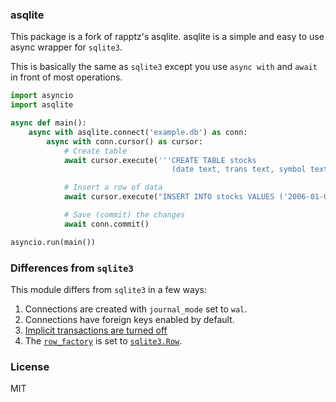 ### asqlite

This package is a fork of rapptz's asqlite. asqlite is a simple and easy to use async wrapper for `sqlite3`.

This is basically the same as `sqlite3` except you use `async with` and `await` in front of most operations.

```python
import asyncio
import asqlite

async def main():
    async with asqlite.connect('example.db') as conn:
        async with conn.cursor() as cursor:
            # Create table
            await cursor.execute('''CREATE TABLE stocks
                                    (date text, trans text, symbol text, qty real, price real)''')

            # Insert a row of data
            await cursor.execute("INSERT INTO stocks VALUES ('2006-01-05','BUY','RHAT',100,35.14)")

            # Save (commit) the changes
            await conn.commit()

asyncio.run(main())
```

### Differences from `sqlite3`

This module differs from `sqlite3` in a few ways:

1. Connections are created with `journal_mode` set to `wal`.
2. Connections have foreign keys enabled by default.
3. [Implicit transactions are turned off][implicit-transactions]
4. The [`row_factory`][row_factory] is set to [`sqlite3.Row`][Row].

[implicit-transactions]: https://docs.python.org/3/library/sqlite3.html#controlling-transactions
[row_factory]: https://docs.python.org/3/library/sqlite3.html#sqlite3.Connection.row_factory
[Row]: https://docs.python.org/3/library/sqlite3.html#sqlite3.Row

### License

MIT
